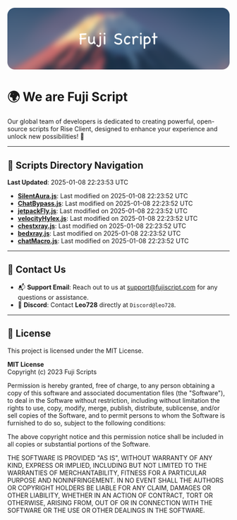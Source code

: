 ![Banner](.github/b.webp)

# 🌍 **We are Fuji Script**

Our global team of developers is dedicated to creating powerful, open-source scripts for Rise Client, designed to enhance your experience and unlock new possibilities! 🌟

---
<!-- SCRIPTS_NAVIGATION_START -->
## 📂 **Scripts Directory Navigation**

**Last Updated**: 2025-01-08 22:23:53 UTC

- **[SilentAura.js](scripts/SilentAura.js)**: Last modified on 2025-01-08 22:23:52 UTC
- **[ChatBypass.js](scripts/ChatBypass.js)**: Last modified on 2025-01-08 22:23:52 UTC
- **[jetpackFly.js](scripts/jetpackFly.js)**: Last modified on 2025-01-08 22:23:52 UTC
- **[velocityHylex.js](scripts/velocityHylex.js)**: Last modified on 2025-01-08 22:23:52 UTC
- **[chestxray.js](scripts/chestxray.js)**: Last modified on 2025-01-08 22:23:52 UTC
- **[bedxray.js](scripts/bedxray.js)**: Last modified on 2025-01-08 22:23:52 UTC
- **[chatMacro.js](scripts/chatMacro.js)**: Last modified on 2025-01-08 22:23:52 UTC

<!-- SCRIPTS_NAVIGATION_END -->

---

## 💬 **Contact Us**  
- 📬 **Support Email**: Reach out to us at [support@fujiscript.com](mailto:support@fujiscript.com) for any questions or assistance.  
- 💬 **Discord**: Contact **Leo728** directly at `Discord@leo728`.

---

## 📜 **License**

This project is licensed under the MIT License.  

**MIT License**  
Copyright (c) 2023 Fuji Scripts  

Permission is hereby granted, free of charge, to any person obtaining a copy of this software and associated documentation files (the "Software"), to deal in the Software without restriction, including without limitation the rights to use, copy, modify, merge, publish, distribute, sublicense, and/or sell copies of the Software, and to permit persons to whom the Software is furnished to do so, subject to the following conditions:  

The above copyright notice and this permission notice shall be included in all copies or substantial portions of the Software.  

THE SOFTWARE IS PROVIDED "AS IS", WITHOUT WARRANTY OF ANY KIND, EXPRESS OR IMPLIED, INCLUDING BUT NOT LIMITED TO THE WARRANTIES OF MERCHANTABILITY, FITNESS FOR A PARTICULAR PURPOSE AND NONINFRINGEMENT. IN NO EVENT SHALL THE AUTHORS OR COPYRIGHT HOLDERS BE LIABLE FOR ANY CLAIM, DAMAGES OR OTHER LIABILITY, WHETHER IN AN ACTION OF CONTRACT, TORT OR OTHERWISE, ARISING FROM, OUT OF OR IN CONNECTION WITH THE SOFTWARE OR THE USE OR OTHER DEALINGS IN THE SOFTWARE.  
